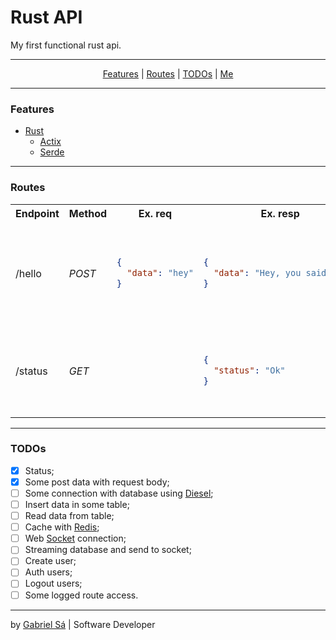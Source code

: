 # Rust API

My first functional rust api.

---

<center>


[Features](#Features) |
[Routes](#Routes) |
[TODOs](#TODOs) |
[Me](https://github.com/gabrielhjs)


</center>

---

### Features

* [Rust](https://www.rust-lang.org)
   * [Actix](https://actix.rs/)
    * [Serde](https://serde.rs/)

---

### Routes

<table>
<tr>
<th>Endpoint</th>
<th>Method</th>
<th>Ex. req</th>
<th>Ex. resp</th>
<th>Function</th>
</tr>

<tr>
<td>/hello</td>
<td><i>POST</i></td>
<td>

```json
{
  "data": "hey"
}
```

</td>
<td>

```json
{
  "data": "Hey, you said: hey"
}
```

</td>
<td><i>
The response says what you entered in the date field.
</i></td>

</tr>

<tr>
<td>/status</td>
<td><i>GET</i></td>
<td></td>
<td>

```json
{
  "status": "Ok"
}
```

</td>
<td><i>
The response shows the current status of the api.
</i></td>

</tr>
</table>

---

### TODOs

* [x] Status;
* [x] Some post data with request body;
* [ ] Some connection with database using [Diesel](https://diesel.rs/);
* [ ] Insert data in some table;
* [ ] Read data from table;
* [ ] Cache with [Redis](https://redis.io/);
* [ ] Web [Socket](https://actix.rs/docs/websockets/) connection;
* [ ] Streaming database and send to socket;
* [ ] Create user;
* [ ] Auth users;
* [ ] Logout users;
* [ ] Some logged route access.

---

by [Gabriel Sá](https://github.com/gabrielhjs) | Software Developer
